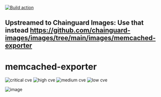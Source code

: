 [![Build action](https://github.com/tuananh/memcached-exporter/actions/workflows/release.yaml/badge.svg)](https://github.com/tuananh/memcached-exporter/actions/workflows/release.yaml)

## Upstreamed to Chainguard Images: Use that instead https://github.com/chainguard-images/images/tree/main/images/memcached-exporter

# memcached-exporter

<!-- TRIVY_BADGE_START -->
![critical cve](https://img.shields.io/static/v1?label=critical&message=0%20&style=flat-square&color=red) ![high cve](https://img.shields.io/static/v1?label=high&message=0%20&style=flat-square&color=orange) ![medium cve](https://img.shields.io/static/v1?label=medium&message=0%20&style=flat-square&color=yellow) ![low cve](https://img.shields.io/static/v1?label=low&message=0%20&style=flat-square&color=yellowgreen)
<!-- TRIVY_BADGE_END -->

![image](https://user-images.githubusercontent.com/627278/230709098-0b8b28e1-6f8e-4783-a206-50813a31d348.png)
